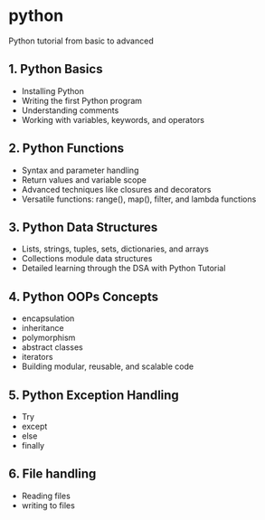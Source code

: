 # python

Python tutorial from basic to advanced

## 1. Python Basics

- Installing Python
- Writing the first Python program
- Understanding comments
- Working with variables, keywords, and operators

## 2. Python Functions

- Syntax and parameter handling
- Return values and variable scope
- Advanced techniques like closures and decorators
- Versatile functions: range(), map(), filter, and lambda functions

## 3. Python Data Structures

- Lists, strings, tuples, sets, dictionaries, and arrays
- Collections module data structures
- Detailed learning through the DSA with Python Tutorial

## 4. Python OOPs Concepts

- encapsulation 
- inheritance 
- polymorphism 
- abstract classes
- iterators
- Building modular, reusable, and scalable code

## 5. Python Exception Handling

- Try
- except
- else
- finally

## 6. File handling 

- Reading files
- writing to files



